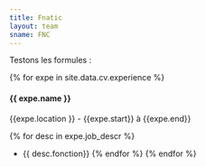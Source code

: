 ```yaml
---
title: Fnatic
layout: team
sname: FNC
---
```




Testons les formules :  

{% for expe in site.data.cv.experience %}
<h4>{{ expe.name }}</h4>
<p>{{expe.location }} - {{expe.start}} à {{expe.end}}</p>

{% for desc in expe.job_descr %}
* {{ desc.fonction}}
{% endfor %}
{% endfor %}
